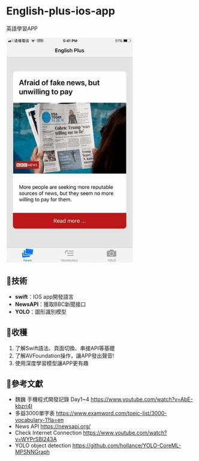# English-plus-ios-app
英語學習APP

<img src = "https://github.com/MindBreaker3310/English-plus-ios-app/blob/main/demo.gif" width = "auto" height = "600px">

## 🚩技術

- **swift**：IOS app開發語言
- **NewsAPI**：獲取BBC新聞接口
- **YOLO**：圖形識別模型

## 💪收穫

1. 了解Swift語法、頁面切換、串接API等基礎
2. 了解AVFoundation操作，讓APP發出聲音!
3. 使用深度學習模型讓APP更有趣

## 👀參考文獻

- 魏巍  手機程式開發記錄 Day1~4
    https://www.youtube.com/watch?v=AbE-kbzri4I
- 多益3000單字表
    https://www.examword.com/toeic-list/3000-vocabulary-1?la=en
- News API
    https://newsapi.org/
- Check Internet Connection
    https://www.youtube.com/watch?v=WYPrSBI243A
- YOLO object detection
    https://github.com/hollance/YOLO-CoreML-MPSNNGraph
